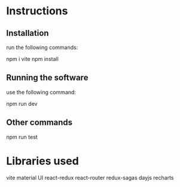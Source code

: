 # Instructions

## Installation
run the following commands: 

npm i vite
npm install

## Running the software
use the following command:

npm run dev

## Other commands

npm run test

# Libraries used
vite
material UI
react-redux
react-router
redux-sagas
dayjs
recharts